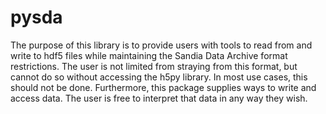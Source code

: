 # pysda
The purpose of this library is to provide users with
tools to read from and write to hdf5 files while maintaining
the Sandia Data Archive format restrictions. The user is not
limited from straying from this format, but cannot do so without
accessing the h5py library. In most use cases, this should not
be done.
Furthermore, this package supplies ways to write and access data.
The user is free to interpret that data in any way they wish.
